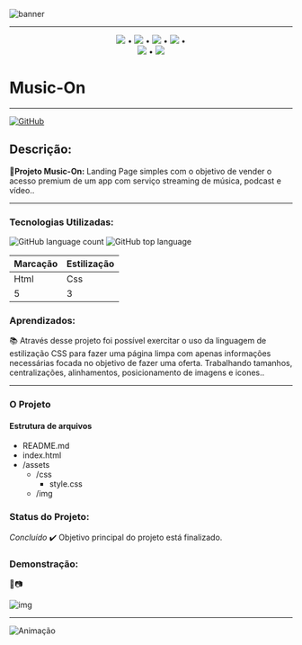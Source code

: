 ![banner](https://user-images.githubusercontent.com/98659450/163247642-05bd2a01-6bd1-431c-bec2-fbd72679798e.png)

***
<div align="center">

 [![](https://img.shields.io/badge/🔗-Sobre-pink)](#Descrição) • [![](https://img.shields.io/badge/🔗-Tecnologias%20Utilizadas-pink)](#Tecnologias-Utilizadas) • [![](https://img.shields.io/badge/🔗-Objetivos-pink)](#Aprendizados) • [![](https://img.shields.io/badge/🔗-O%20Projeto-pink)](#O-Projeto) •  
 [![](https://img.shields.io/badge/🔗-Status-pink)](#Status-do-Projeto) • [![](https://img.shields.io/badge/🔗-Demonstração-pink)](#Demonstração)
</div>

# Music-On

***
[![GitHub](https://img.shields.io/github/license/JessicaSaantos/Landing-Page)](https://img.shields.io/github/license/JessicaSaantos/Landing-Page)
 ## Descrição:
  **🔗Projeto Music-On:**  Landing Page simples com o objetivo de vender o acesso premium de um app com serviço streaming de música, podcast e vídeo..    

***

### Tecnologias Utilizadas:
![GitHub language count](https://img.shields.io/github/languages/count/JessicaSaantos/Landing-Page)
![GitHub top language](https://img.shields.io/github/languages/top/JessicaSaantos/Landing-Page)

Marcação | Estilização |
---|---|
Html | Css |
5 | 3 | 

 
### Aprendizados:

 <p> 📚 Através desse projeto foi possível exercitar o uso da linguagem de estilização CSS para fazer uma página limpa com apenas informações necessárias focada no objetivo de fazer uma oferta. Trabalhando tamanhos, centralizações, alinhamentos, posicionamento de imagens e icones.. </p> 
 
 <p> </p>

***

### O Projeto

#### Estrutura de arquivos

* README.md
* index.html
* /assets
    - /css
        - style.css
    - /img

### Status do Projeto: 
*Concluído* ✔️
Objetivo principal do projeto está finalizado. 
### Demonstração: 
🎥📷

![img](https://user-images.githubusercontent.com/98659450/163252244-f67aa387-2a2d-46ed-a914-7c23bae55b9e.png)

***
![Animação](https://user-images.githubusercontent.com/98659450/163254018-9d29e040-e2bf-4e68-82d3-b232c8c838ab.gif)


